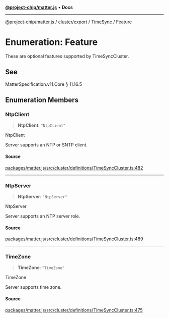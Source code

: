 [**@project-chip/matter.js**](../../../../../README.md) • **Docs**

***

[@project-chip/matter.js](../../../../../modules.md) / [cluster/export](../../../README.md) / [TimeSync](../README.md) / Feature

# Enumeration: Feature

These are optional features supported by TimeSyncCluster.

## See

MatterSpecification.v11.Core § 11.16.5

## Enumeration Members

### NtpClient

> **NtpClient**: `"NtpClient"`

NtpClient

Server supports an NTP or SNTP client.

#### Source

[packages/matter.js/src/cluster/definitions/TimeSyncCluster.ts:482](https://github.com/project-chip/matter.js/blob/7a8cbb56b87d4ccf34bec5a9a95ab40a1711324f/packages/matter.js/src/cluster/definitions/TimeSyncCluster.ts#L482)

***

### NtpServer

> **NtpServer**: `"NtpServer"`

NtpServer

Server supports an NTP server role.

#### Source

[packages/matter.js/src/cluster/definitions/TimeSyncCluster.ts:489](https://github.com/project-chip/matter.js/blob/7a8cbb56b87d4ccf34bec5a9a95ab40a1711324f/packages/matter.js/src/cluster/definitions/TimeSyncCluster.ts#L489)

***

### TimeZone

> **TimeZone**: `"TimeZone"`

TimeZone

Server supports time zone.

#### Source

[packages/matter.js/src/cluster/definitions/TimeSyncCluster.ts:475](https://github.com/project-chip/matter.js/blob/7a8cbb56b87d4ccf34bec5a9a95ab40a1711324f/packages/matter.js/src/cluster/definitions/TimeSyncCluster.ts#L475)
